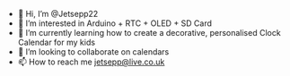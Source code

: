 - 👋 Hi, I’m @Jetsepp22
- 👀 I’m interested in Arduino + RTC + OLED + SD Card
- 🌱 I’m currently learning how to create a decorative, personalised Clock Calendar for my kids
- 💞️ I’m looking to collaborate on calendars
- 📫 How to reach me jetsepp@live.co.uk

<!---
Jetsepp22/Jetsepp22 is a ✨ special ✨ repository because its `README.md` (this file) appears on your GitHub profile.
You can click the Preview link to take a look at your changes.
--->
